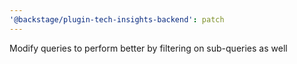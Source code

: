 ```yaml
---
'@backstage/plugin-tech-insights-backend': patch
---
```


Modify queries to perform better by filtering on sub-queries as well
